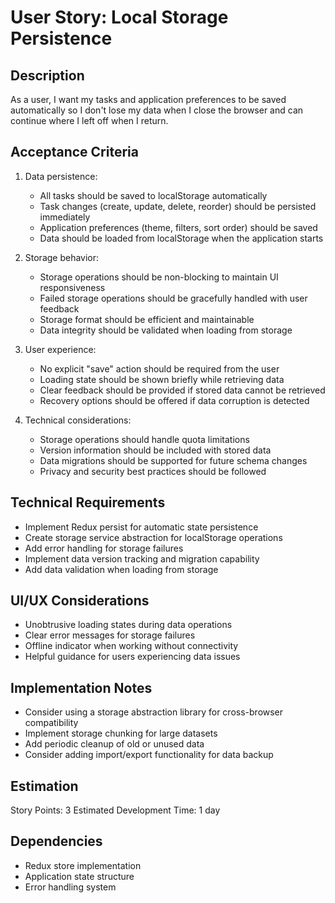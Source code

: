 # User Story: Local Storage Persistence

## Description
As a user, I want my tasks and application preferences to be saved automatically so I don't lose my data when I close the browser and can continue where I left off when I return.

## Acceptance Criteria
1. Data persistence:
   - All tasks should be saved to localStorage automatically
   - Task changes (create, update, delete, reorder) should be persisted immediately
   - Application preferences (theme, filters, sort order) should be saved
   - Data should be loaded from localStorage when the application starts

2. Storage behavior:
   - Storage operations should be non-blocking to maintain UI responsiveness
   - Failed storage operations should be gracefully handled with user feedback
   - Storage format should be efficient and maintainable
   - Data integrity should be validated when loading from storage

3. User experience:
   - No explicit "save" action should be required from the user
   - Loading state should be shown briefly while retrieving data
   - Clear feedback should be provided if stored data cannot be retrieved
   - Recovery options should be offered if data corruption is detected

4. Technical considerations:
   - Storage operations should handle quota limitations
   - Version information should be included with stored data
   - Data migrations should be supported for future schema changes
   - Privacy and security best practices should be followed

## Technical Requirements
- Implement Redux persist for automatic state persistence
- Create storage service abstraction for localStorage operations
- Add error handling for storage failures
- Implement data version tracking and migration capability
- Add data validation when loading from storage

## UI/UX Considerations
- Unobtrusive loading states during data operations
- Clear error messages for storage failures
- Offline indicator when working without connectivity
- Helpful guidance for users experiencing data issues

## Implementation Notes
- Consider using a storage abstraction library for cross-browser compatibility
- Implement storage chunking for large datasets
- Add periodic cleanup of old or unused data
- Consider adding import/export functionality for data backup

## Estimation
Story Points: 3
Estimated Development Time: 1 day

## Dependencies
- Redux store implementation
- Application state structure
- Error handling system